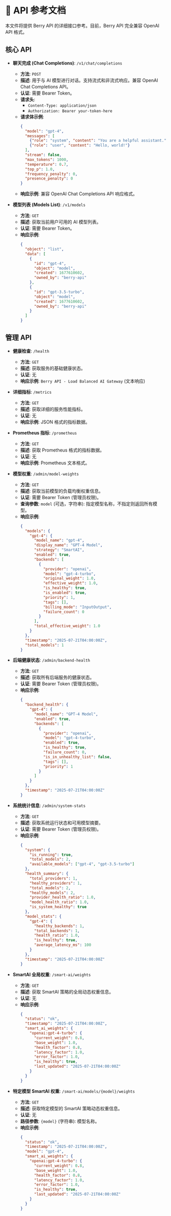 # 🔌 API 参考文档

本文件将提供 Berry API 的详细接口参考。目前，Berry API 完全兼容 OpenAI API 格式。

## 核心 API

-   **聊天完成 (Chat Completions)**: `/v1/chat/completions`
    -   **方法**: `POST`
    -   **描述**: 用于与 AI 模型进行对话。支持流式和非流式响应。兼容 OpenAI Chat Completions API。
    -   **认证**: 需要 Bearer Token。
    -   **请求头**:
        -   `Content-Type: application/json`
        -   `Authorization: Bearer your-token-here`
    -   **请求体示例**:
        ```json
        {
          "model": "gpt-4",
          "messages": [
            {"role": "system", "content": "You are a helpful assistant."},
            {"role": "user", "content": "Hello, world!"}
          ],
          "stream": false,
          "max_tokens": 1000,
          "temperature": 0.7,
          "top_p": 1.0,
          "frequency_penalty": 0,
          "presence_penalty": 0
        }
        ```
    -   **响应示例**: 兼容 OpenAI Chat Completions API 响应格式。

-   **模型列表 (Models List)**: `/v1/models`
    -   **方法**: `GET`
    -   **描述**: 获取当前用户可用的 AI 模型列表。
    -   **认证**: 需要 Bearer Token。
    -   **响应示例**:
        ```json
        {
          "object": "list",
          "data": [
            {
              "id": "gpt-4",
              "object": "model",
              "created": 1677610602,
              "owned_by": "berry-api"
            },
            {
              "id": "gpt-3.5-turbo",
              "object": "model",
              "created": 1677610602,
              "owned_by": "berry-api"
            }
          ]
        }
        ```

## 管理 API

-   **健康检查**: `/health`
    -   **方法**: `GET`
    -   **描述**: 获取服务的基础健康状态。
    -   **认证**: 无
    -   **响应示例**: `Berry API - Load Balanced AI Gateway` (文本响应)

-   **详细指标**: `/metrics`
    -   **方法**: `GET`
    -   **描述**: 获取详细的服务性能指标。
    -   **认证**: 无
    -   **响应示例**: JSON 格式的指标数据。

-   **Prometheus 指标**: `/prometheus`
    -   **方法**: `GET`
    -   **描述**: 获取 Prometheus 格式的指标数据。
    -   **认证**: 无
    -   **响应示例**: Prometheus 文本格式。

-   **模型权重**: `/admin/model-weights`
    -   **方法**: `GET`
    -   **描述**: 获取当前模型的负载均衡权重信息。
    -   **认证**: 需要 Bearer Token (管理员权限)。
    -   **查询参数**: `model` (可选，字符串): 指定模型名称，不指定则返回所有模型。
    -   **响应示例**:
        ```json
        {
          "models": {
            "gpt-4": {
              "model_name": "gpt-4",
              "display_name": "GPT-4 Model",
              "strategy": "SmartAI",
              "enabled": true,
              "backends": [
                {
                  "provider": "openai",
                  "model": "gpt-4-turbo",
                  "original_weight": 1.0,
                  "effective_weight": 1.0,
                  "is_healthy": true,
                  "is_enabled": true,
                  "priority": 1,
                  "tags": [],
                  "billing_mode": "InputOutput",
                  "failure_count": 0
                }
              ],
              "total_effective_weight": 1.0
            }
          },
          "timestamp": "2025-07-21T04:00:00Z",
          "total_models": 1
        }
        ```

-   **后端健康状态**: `/admin/backend-health`
    -   **方法**: `GET`
    -   **描述**: 获取所有后端服务的健康状态。
    -   **认证**: 需要 Bearer Token (管理员权限)。
    -   **响应示例**:
        ```json
        {
          "backend_health": {
            "gpt-4": {
              "model_name": "GPT-4 Model",
              "enabled": true,
              "backends": [
                {
                  "provider": "openai",
                  "model": "gpt-4-turbo",
                  "enabled": true,
                  "is_healthy": true,
                  "failure_count": 0,
                  "is_in_unhealthy_list": false,
                  "tags": [],
                  "priority": 1
                }
              ]
            }
          },
          "timestamp": "2025-07-21T04:00:00Z"
        }
        ```

-   **系统统计信息**: `/admin/system-stats`
    -   **方法**: `GET`
    -   **描述**: 获取系统运行状态和可用模型摘要。
    -   **认证**: 需要 Bearer Token (管理员权限)。
    -   **响应示例**:
        ```json
        {
          "system": {
            "is_running": true,
            "total_models": 2,
            "available_models": ["gpt-4", "gpt-3.5-turbo"]
          },
          "health_summary": {
            "total_providers": 1,
            "healthy_providers": 1,
            "total_models": 2,
            "healthy_models": 2,
            "provider_health_ratio": 1.0,
            "model_health_ratio": 1.0,
            "is_system_healthy": true
          },
          "model_stats": {
            "gpt-4": {
              "healthy_backends": 1,
              "total_backends": 1,
              "health_ratio": 1.0,
              "is_healthy": true,
              "average_latency_ms": 100
            }
          },
          "timestamp": "2025-07-21T04:00:00Z"
        }
        ```

-   **SmartAI 全局权重**: `/smart-ai/weights`
    -   **方法**: `GET`
    -   **描述**: 获取 SmartAI 策略的全局动态权重信息。
    -   **认证**: 无
    -   **响应示例**:
        ```json
        {
          "status": "ok",
          "timestamp": "2025-07-21T04:00:00Z",
          "smart_ai_weights": {
            "openai:gpt-4-turbo": {
              "current_weight": 0.8,
              "base_weight": 1.0,
              "health_factor": 0.8,
              "latency_factor": 1.0,
              "error_factor": 1.0,
              "is_healthy": true,
              "last_updated": "2025-07-21T04:00:00Z"
            }
          }
        }
        ```

-   **特定模型 SmartAI 权重**: `/smart-ai/models/{model}/weights`
    -   **方法**: `GET`
    -   **描述**: 获取特定模型的 SmartAI 策略动态权重信息。
    -   **认证**: 无
    -   **路径参数**: `{model}` (字符串): 模型名称。
    -   **响应示例**:
        ```json
        {
          "status": "ok",
          "timestamp": "2025-07-21T04:00:00Z",
          "model": "gpt-4",
          "smart_ai_weights": {
            "openai:gpt-4-turbo": {
              "current_weight": 0.8,
              "base_weight": 1.0,
              "health_factor": 0.8,
              "latency_factor": 1.0,
              "error_factor": 1.0,
              "is_healthy": true,
              "last_updated": "2025-07-21T04:00:00Z"
            }
          }
        }
